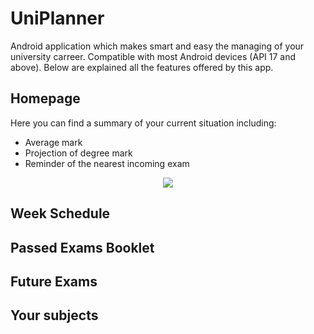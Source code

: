 # UniPlanner
Android application which makes smart and easy the managing of your university carreer.
Compatible with most Android devices (API 17 and above).
Below are explained all the features offered by this app.

## Homepage
Here you can find a summary of your current situation including:
* Average mark
* Projection of degree mark
* Reminder of the nearest incoming exam
<p align="center"> 
<img src="Homepage.png">
</p>

## Week Schedule
## Passed Exams Booklet
## Future Exams 
## Your subjects

